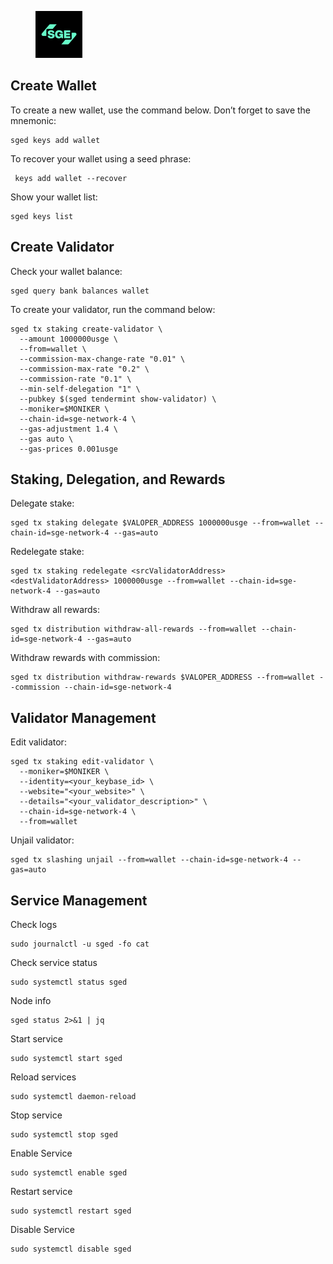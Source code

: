 <figure><img src="https://raw.githubusercontent.com/ruangnode/cosmos-images/main/logos/sge.png" alt=""><figcaption></figcaption></figure>

## Create Wallet
To create a new wallet, use the command below. Don’t forget to save the mnemonic:
```
sged keys add wallet
```

To recover your wallet using a seed phrase:
```
 keys add wallet --recover
```

Show your wallet list:
```
sged keys list
```


## Create Validator

Check your wallet balance:
```
sged query bank balances wallet
```

To create your validator, run the command below:
```
sged tx staking create-validator \
  --amount 1000000usge \
  --from=wallet \
  --commission-max-change-rate "0.01" \
  --commission-max-rate "0.2" \
  --commission-rate "0.1" \
  --min-self-delegation "1" \
  --pubkey $(sged tendermint show-validator) \
  --moniker=$MONIKER \
  --chain-id=sge-network-4 \
  --gas-adjustment 1.4 \
  --gas auto \
  --gas-prices 0.001usge
```

## Staking, Delegation, and Rewards
Delegate stake:
```
sged tx staking delegate $VALOPER_ADDRESS 1000000usge --from=wallet --chain-id=sge-network-4 --gas=auto
```

Redelegate stake:
```
sged tx staking redelegate <srcValidatorAddress> <destValidatorAddress> 1000000usge --from=wallet --chain-id=sge-network-4 --gas=auto
```

Withdraw all rewards:
```
sged tx distribution withdraw-all-rewards --from=wallet --chain-id=sge-network-4 --gas=auto
```

Withdraw rewards with commission:
```
sged tx distribution withdraw-rewards $VALOPER_ADDRESS --from=wallet --commission --chain-id=sge-network-4
```

## Validator Management
Edit validator:
```
sged tx staking edit-validator \
  --moniker=$MONIKER \
  --identity=<your_keybase_id> \
  --website="<your_website>" \
  --details="<your_validator_description>" \
  --chain-id=sge-network-4 \
  --from=wallet
```

Unjail validator:
```
sged tx slashing unjail --from=wallet --chain-id=sge-network-4 --gas=auto
```

## Service Management
Check logs
```
sudo journalctl -u sged -fo cat
```

Check service status
```
sudo systemctl status sged
```

Node info
```
sged status 2>&1 | jq
```

Start service
```
sudo systemctl start sged
```

Reload services
```
sudo systemctl daemon-reload
```

Stop service
```
sudo systemctl stop sged
```

Enable Service
```
sudo systemctl enable sged
```

Restart service
```
sudo systemctl restart sged
```

Disable Service
```
sudo systemctl disable sged
```

